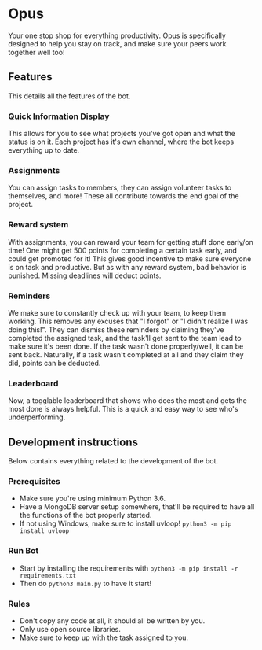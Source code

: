 # Opus

Your one stop shop for everything productivity. Opus is specifically designed to help you stay on track, and make sure your peers work together well too!



## Features 

This details all the features of the bot. 


### Quick Information Display

This allows for you to see what projects you've got open and what the status is on it.
Each project has it's own channel, where the bot keeps everything up to date.

### Assignments 

You can assign tasks to members, they can assign volunteer tasks to themselves, and more! These all contribute towards the end goal of the project.

### Reward system

With assignments, you can reward your team for getting stuff done early/on time! One might get 500 points for completing a certain task early, and could get promoted for it!
This gives good incentive to make sure everyone is on task and productive. But as with any reward system, bad behavior is punished. Missing deadlines will deduct points.

### Reminders

We make sure to constantly check up with your team, to keep them working. This removes any excuses that "I forgot" or "I didn't realize I was doing this!".
They can dismiss these reminders by claiming they've completed the assigned task, and the task'll get sent to the team lead to make sure it's been done.
If the task wasn't done properly/well, it can be sent back. Naturally, if a task wasn't completed at all and they claim they did, points can be deducted.

### Leaderboard

Now, a togglable leaderboard that shows who does the most and gets the most done is always helpful. This is a quick and easy way to see who's underperforming.



## Development instructions

Below contains everything related to the development of the bot.


### Prerequisites

- Make sure you're using minimum Python 3.6.
- Have a MongoDB server setup somewhere, that'll be required to have all the functions of the bot properly started.
- If not using Windows, make sure to install uvloop! `python3 -m pip install uvloop`

### Run Bot

- Start by installing the requirements with `python3 -m pip install -r requirements.txt`
- Then do `python3 main.py` to have it start!

### Rules

- Don't copy any code at all, it should all be written by you.
- Only use open source libraries.
- Make sure to keep up with the task assigned to you.